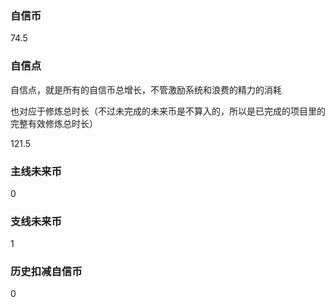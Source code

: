 ### 自信币
74.5

### 自信点
自信点，就是所有的自信币总增长，不管激励系统和浪费的精力的消耗

也对应于修炼总时长（不过未完成的未来币是不算入的，所以是已完成的项目里的完整有效修炼总时长）

121.5

### 主线未来币
0

### 支线未来币
1

### 历史扣减自信币
0
